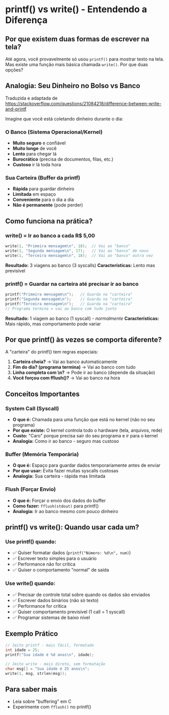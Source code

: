 # printf() vs write() - Entendendo a Diferença

## Por que existem duas formas de escrever na tela?

Até agora, você provavelmente só usou `printf()` para mostrar texto na tela. Mas existe uma função mais básica chamada `write()`. Por que duas opções?

## Analogia: Seu Dinheiro no Bolso vs Banco
Traduzida e adaptada de https://stackoverflow.com/questions/21084218/difference-between-write-and-printf

Imagine que você está coletando dinheiro durante o dia:

### O Banco (Sistema Operacional/Kernel)
- **Muito seguro** e confiável
- **Muito longe** de você
- **Lento** para chegar lá
- **Burocrático** (precisa de documentos, filas, etc.)
- **Custoso** ir lá toda hora

### Sua Carteira (Buffer da printf)
- **Rápida** para guardar dinheiro
- **Limitada** em espaço
- **Conveniente** para o dia a dia
- **Não é permanente** (pode perder)

## Como funciona na prática?

### write() = Ir ao banco a cada R$ 5,00
```c
write(1, "Primeira mensagem\n", 18);  // Vai ao "banco"
write(1, "Segunda mensagem\n", 17);   // Vai ao "banco" de novo
write(1, "Terceira mensagem\n", 18);  // Vai ao "banco" outra vez
```

**Resultado:** 3 viagens ao banco (3 syscalls)
**Características:** Lento mas previsível

### printf() = Guardar na carteira até precisar ir ao banco
```c
printf("Primeira mensagem\n");   // Guarda na "carteira"
printf("Segunda mensagem\n");    // Guarda na "carteira"  
printf("Terceira mensagem\n");   // Guarda na "carteira"
// Programa termina = vai ao banco com tudo junto
```

**Resultado:** 1 viagem ao banco (1 syscall) - *normalmente*
**Características:** Mais rápido, mas comportamento pode variar

## Por que printf() às vezes se comporta diferente?

A "carteira" do printf() tem regras especiais:

1. **Carteira cheia?** → Vai ao banco automaticamente
2. **Fim do dia? (programa termina)** → Vai ao banco com tudo
3. **Linha completa com \n?** → Pode ir ao banco (depende da situação)
4. **Você forçou com fflush()?** → Vai ao banco na hora

## Conceitos Importantes

### System Call (Syscall)
- **O que é:** Chamada para uma função que está no kernel (não no seu programa)
- **Por que existe:** O kernel controla todo o hardware (tela, arquivos, rede)
- **Custo:** "Caro" porque precisa sair do seu programa e ir para o kernel
- **Analogia:** Como ir ao banco - seguro mas custoso

### Buffer (Memória Temporária)
- **O que é:** Espaço para guardar dados temporariamente antes de enviar
- **Por que usar:** Evita fazer muitas syscalls custosas
- **Analogia:** Sua carteira - rápida mas limitada

### Flush (Forçar Envio)
- **O que é:** Forçar o envio dos dados do buffer
- **Como fazer:** `fflush(stdout)` para printf()
- **Analogia:** Ir ao banco mesmo com pouco dinheiro

## printf() vs write(): Quando usar cada um?

### Use printf() quando:
- ✅ Quiser formatar dados (`printf("Número: %d\n", num)`)
- ✅ Escrever texto simples para o usuário
- ✅ Performance não for crítica
- ✅ Quiser o comportamento "normal" de saída

### Use write() quando:
- ✅ Precisar de controle total sobre quando os dados são enviados
- ✅ Escrever dados binários (não só texto)
- ✅ Performance for crítica
- ✅ Quiser comportamento previsível (1 call = 1 syscall)
- ✅ Programar sistemas de baixo nível

## Exemplo Prático

```c
// Jeito printf - mais fácil, formatado
int idade = 25;
printf("Sua idade é %d anos\n", idade);

// Jeito write - mais direto, sem formatação
char msg[] = "Sua idade é 25 anos\n";
write(1, msg, strlen(msg));
```

## Para saber mais
- Leia sobre "buffering" em C
- Experimente com `fflush()` no printf()

